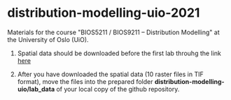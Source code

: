 # distribution-modelling-uio-2021

Materials for the course "BIOS5211 / BIOS9211 – Distribution Modelling" at the University of Oslo (UiO).

1. Spatial data should be downloaded before the first lab throuhg the link [here](https://uio-my.sharepoint.com/:f:/g/personal/peterhor_uio_no/EjbrdH5bzjVLmWyz7JVVxhkB9vluk4RznDJbxmY54hKVsw?e=UelRxa)

2. After you have downloaded the spatial data (10 raster files in TIF format), move the files into the prepared folder **distribution-modelling-uio/lab_data** of your local copy of the github repository.  
